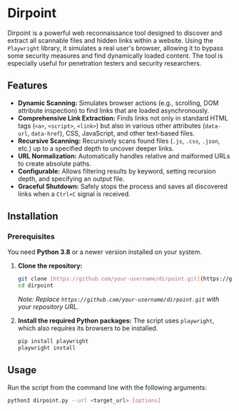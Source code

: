 # Dirpoint

Dirpoint is a powerful web reconnaissance tool designed to discover and extract all scannable files and hidden links within a website. Using the `Playwright` library, it simulates a real user's browser, allowing it to bypass some security measures and find dynamically loaded content. The tool is especially useful for penetration testers and security researchers.

## Features

* **Dynamic Scanning:** Simulates browser actions (e.g., scrolling, DOM attribute inspection) to find links that are loaded asynchronously.
* **Comprehensive Link Extraction:** Finds links not only in standard HTML tags (`<a>`, `<script>`, `<link>`) but also in various other attributes (`data-url`, `data-href`), CSS, JavaScript, and other text-based files.
* **Recursive Scanning:** Recursively scans found files (`.js`, `.css`, `.json`, etc.) up to a specified depth to uncover deeper links.
* **URL Normalization:** Automatically handles relative and malformed URLs to create absolute paths.
* **Configurable:** Allows filtering results by keyword, setting recursion depth, and specifying an output file.
* **Graceful Shutdown:** Safely stops the process and saves all discovered links when a `Ctrl+C` signal is received.

## Installation

### Prerequisites

You need **Python 3.8** or a newer version installed on your system.

1.  **Clone the repository:**
    ```bash
    git clone [https://github.com/your-username/dirpoint.git](https://github.com/your-username/dirpoint.git)
    cd dirpoint
    ```
    *Note: Replace `https://github.com/your-username/dirpoint.git` with your repository URL.*

2.  **Install the required Python packages:**
    The script uses `playwright`, which also requires its browsers to be installed.
    ```bash
    pip install playwright
    playwright install
    ```

## Usage

Run the script from the command line with the following arguments:

```bash
python3 dirpoint.py --url <target_url> [options]

